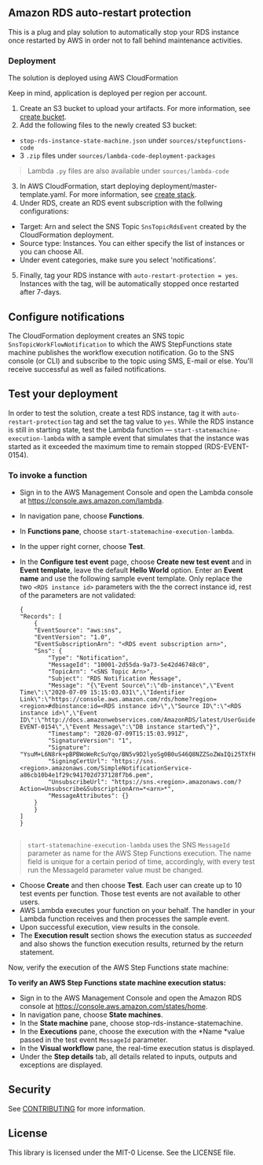 ## Amazon RDS auto-restart protection

This is a plug and play solution to automatically stop your RDS instance once restarted by AWS in order not to fall behind maintenance activities. 

### Deployment

The solution is deployed using AWS CloudFormation

Keep in mind, application is deployed per region per account.

1. Create an S3 bucket to upload your artifacts. For more information, see [create bucket](https://docs.aws.amazon.com/AmazonS3/latest/user-guide/create-bucket.html).
2. Add the following files to the newly created S3 bucket:
* `stop-rds-instance-state-machine.json` under `sources/stepfunctions-code`
* 3 `.zip` files under `sources/lambda-code-deployment-packages`
> Lambda `.py` files are also available under `sources/lambda-code`
3. In AWS CloudFormation, start deploying deployment/master-template.yaml. For more information, see [create stack](https://docs.aws.amazon.com/AWSCloudFormation/latest/UserGuide/cfn-console-create-stack.html).
4. Under RDS, create an RDS event subscription with the follwing configurations:
* Target: Arn and select the SNS Topic `SnsTopicRdsEvent` created by the CloudFormation deployment.
* Source type: Instances. You can either specify the list of instances or you can choose All.
* Under event categories, make sure you select 'notifications'. 
5. Finally, tag your RDS instance with `auto-restart-protection = yes`. Instances with the tag, will be automatically stopped once restarted after 7-days.

## Configure notifications

The CloudFormation deployment creates an SNS topic `SnsTopicWorkFlowNotification` to which the AWS StepFunctions state machine publishes the workflow execution notification. Go to the SNS console (or CLI) and subscribe to the topic using SMS, E-mail or else. You'll receive successful as well as failed notifications. 

## Test your deployment

In order to test the solution, create a test RDS instance, tag it with `auto-restart-protection` tag and set the tag value to `yes`. While the RDS instance is still in starting state, test the Lambda function —  `start-statemachine-execution-lambda` with a sample event that simulates that the instance was started as it exceeded the maximum time to remain stopped (RDS-EVENT-0154). 

### To invoke a function

* Sign in to the AWS Management Console and open the Lambda console at https://console.aws.amazon.com/lambda.
* In navigation pane, choose **Functions**.
* In **Functions pane**, choose `start-statemachine-execution-lambda`.
* In the upper right corner, choose **Test**.
* In the **Configure test event** page, choose **Create new test event** and in **Event template**, leave the default **Hello World** option. Enter an **Event name** and use the following sample event template. Only replace the two `<RDS instance id>` parameters with the the correct instance id, rest of the parameters are not validated:

    ```
    {
    "Records": [
        {
        "EventSource": "aws:sns",
        "EventVersion": "1.0",
        "EventSubscriptionArn": "<RDS event subscription arn>",
        "Sns": {
            "Type": "Notification",
            "MessageId": "10001-2d55da-9a73-5e42d46748c0",
            "TopicArn": "<SNS Topic Arn>",
            "Subject": "RDS Notification Message",
            "Message": "{\"Event Source\":\"db-instance\",\"Event Time\":\"2020-07-09 15:15:03.031\",\"Identifier Link\":\"https://console.aws.amazon.com/rds/home?region=<region>#dbinstance:id=<RDS instance id>\",\"Source ID\":\"<RDS instance id>\",\"Event ID\":\"http://docs.amazonwebservices.com/AmazonRDS/latest/UserGuide/USER_Events.html#RDS-EVENT-0154\",\"Event Message\":\"DB instance started\"}",
            "Timestamp": "2020-07-09T15:15:03.991Z",
            "SignatureVersion": "1",
            "Signature": "YsuM+L6N8rk+pBPBWoWeRcSuYqo/BN5v9D2lyoSg0B0uS46Q8NZZSoZWaIQi25TXfHY3RYXCXF9WbVGXiWa4dJs2Mjg46anM+2j6z9R7BDz0vt25qCrCyWhmWtc7yeETrlwa0jCtR/wxXFFexRwynqlZeDfvQpf/x+KNLrnJlT61WZ2FMTHYs124RwWU8NY3pm1Os0XOIvm8rfv3ywm1ccZfP4rF7Lfn+2EK6a0635Z/5aiyIlldNZxbgRYTODJYroO9INTlF7NPzVV1Y/K0E9aaL/wQgLZNquXQGCAxPFWy5lxJKeyUocOWcG48KJGIBUC36JJaqVdIilbZ9HvxTg==",
            "SigningCertUrl": "https://sns.<region>.amazonaws.com/SimpleNotificationService-a86cb10b4e1f29c941702d737128f7b6.pem",
            "UnsubscribeUrl": "https://sns.<region>.amazonaws.com/?Action=Unsubscribe&SubscriptionArn=*<arn>*",
            "MessageAttributes": {}
        }
        }
    ]
    }


> `start-statemachine-execution-lambda` uses the SNS `MessageId` parameter as name for the AWS Step Functions execution. The name field is unique for a certain period of time, accordingly, with every test run the MessageId parameter value must be changed. 

* Choose **Create** and then choose **Test**. Each user can create up to 10 test events per function. Those test events are not available to other users.
* AWS Lambda executes your function on your behalf. The handler in your Lambda function receives and then processes the sample event.
* Upon successful execution, view results in the console.
* The **Execution result** section shows the execution status as *succeeded* and also shows the function execution results, returned by the return statement. 

Now, verify the execution of the AWS Step Functions state machine:

**To verify an AWS Step Functions state machine execution status:**

* Sign in to the AWS Management Console and open the Amazon RDS console at https://console.aws.amazon.com/states/home.
* In navigation pane, choose **State machines**.
* In the **State machine** pane, choose stop-rds-instance-statemachine.
* In the **Executions** pane, choose the execution with the *Name *value passed in the test event `MessageId` parameter. 
* In the **Visual workflow** pane, the real-time execution status is displayed.
* Under the **Step details** tab, all details related to inputs, outputs and exceptions are displayed.

## Security

See [CONTRIBUTING](CONTRIBUTING.md#security-issue-notifications) for more information.

## License

This library is licensed under the MIT-0 License. See the LICENSE file.

